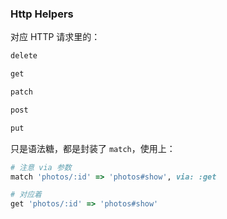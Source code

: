 ### Http Helpers

对应 HTTP 请求里的：

```ruby
delete

get

patch

post

put
```

只是语法糖，都是封装了 `match`，使用上：

```ruby
# 注意 via 参数
match 'photos/:id' => 'photos#show', via: :get

# 对应着
get 'photos/:id' => 'photos#show'
```
